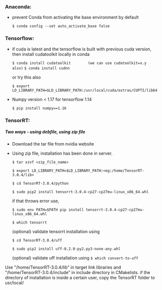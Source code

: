 
### Anaconda:

* prevent Conda from activating the base environment by default
	
	```$ conda config --set auto_activate_base false```

### Tensorflow:

* if cuda is latest and the tensorflow is built with previous cuda version, then install cudatoolkit locally in conda
		
	```$ conda install cudatoolkit        (we can use cudatoolkit=x.y also)```
	```$ conda install cudnn ```

    or try this also 
	
	```$ export LD_LIBRARY_PATH=$LD_LIBRARY_PATH:/usr/local/cuda/extras/CUPTI/lib64```
      
	
* Numpy version < 1.17 for tensorflow 1.14
	
	```$ pip install numpy==1.16```

### TensorRT:

##### Two ways - using debfile, using zip file

* Download the tar file from nvidia website
* Using zip file, installation has been done in server. 

	```$ tar xzvf <zip_file_name>```

	```$ export LD_LIBRARY_PATH=$LD_LIBRARY_PATH:<eg:/home/TensorRT-3.0.4/lib>```

	```$ cd TensorRT-3.0.4/python```

	```$ sudo pip2 install tensorrt-3.0.4-cp27-cp27mu-linux_x86_64.whl```

    if that throws error use, 

	```$ sudo env PATH=$PATH pip install tensorrt-3.0.4-cp27-cp27mu-linux_x86_64.whl```
			
	```$ which tensorrt```

    (optional) validate tensorrt installation using 

	```$ cd TensorRT-3.0.4/uff```

	```$ sudo pip2 install uff-0.2.0-py2.py3-none-any.whl```

    (optional) validate uff installation using 
	```$ which convert-to-uff```
 
 Use "/home/TensorRT-3.0.4/lib" in target link libraries and "/home/TensorRT-3.0.4/include" in include directory in CMakelists.
 if the directory of installation is inside a certain user, copy the TensorRT folder to usr/local/ 



